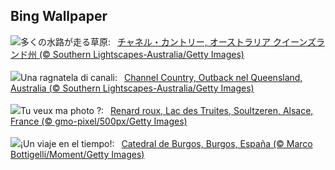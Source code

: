 ## Bing Wallpaper
![](https://www.bing.com/th?id=OHR.ChannelOutback_JA-JP8591978293_UHD.jpg&w=1000)多くの水路が走る草原:&nbsp;&ensp;[チャネル・カントリー, オーストラリア クイーンズランド州 (© Southern Lightscapes-Australia/Getty Images)](https://www.bing.com/th?id=OHR.ChannelOutback_JA-JP8591978293_UHD.jpg)
<br><br/>
![](https://www.bing.com/th?id=OHR.ChannelOutback_IT-IT0059174441_UHD.jpg&w=1000)Una ragnatela di canali:&nbsp;&ensp;[Channel Country, Outback nel Queensland, Australia (© Southern Lightscapes-Australia/Getty Images)](https://www.bing.com/th?id=OHR.ChannelOutback_IT-IT0059174441_UHD.jpg)
<br><br/>
![](https://www.bing.com/th?id=OHR.SnowFox_FR-FR3113896350_UHD.jpg&w=1000)Tu veux ma photo ?:&nbsp;&ensp;[Renard roux, Lac des Truites, Soultzeren, Alsace, France (© gmo-pixel/500px/Getty Images)](https://www.bing.com/th?id=OHR.SnowFox_FR-FR3113896350_UHD.jpg)
<br><br/>
![](https://www.bing.com/th?id=OHR.SanLesmesBurgos_ES-ES5995468445_UHD.jpg&w=1000)¡Un viaje en el tiempo!:&nbsp;&ensp;[Catedral de Burgos, Burgos, España (© Marco Bottigelli/Moment/Getty Images)](https://www.bing.com/th?id=OHR.SanLesmesBurgos_ES-ES5995468445_UHD.jpg)
<br><br/>
